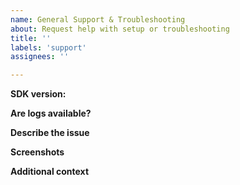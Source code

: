 ```yaml
---
name: General Support & Troubleshooting
about: Request help with setup or troubleshooting
title: ''
labels: 'support'
assignees: ''

---
```


<!-- For time-sensitive or urgent requests, reach out to our Technical Support team at win@customer.io with the details below instead of submitting an issue here.  -->

**SDK version:** <!--The SDK version that you're currently using.-->

**Are logs available?**
<!-- Enable logs by using `setLogLevel(CioLogLevel.DEBUG)` when initializing the CustomerIO SDK. Attach the logs to this issue (make sure to sanitize any keys before attaching) or send them to win@customer.io to help with troubleshooting (with a link to this issue for easy reference).-->

**Describe the issue**
<!-- A clear and concise description of the issue. -->

**Screenshots**
<!-- If applicable, add screenshots to help explain your problem. -->

**Additional context**
<!-- Add any other context about the problem here, including links to any campaigns, broadcasts, or profiles related to this bug. If it's required or relevant, include code! -->
